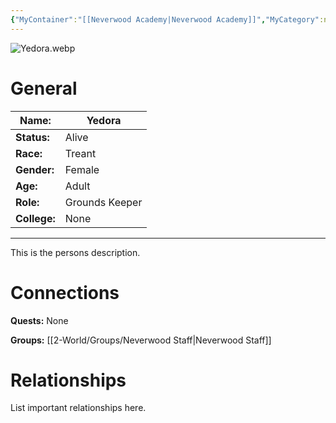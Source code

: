 ```yaml
---
{"MyContainer":"[[Neverwood Academy|Neverwood Academy]]","MyCategory":null,"image":"Yedora.webp","tags":["Category/People"],"obsidianUIMode":"preview","aliases":null,"NoteStatus":"❓","char_status":"Alive","char_race":"Treant","char_gender":"Female","char_role":"Grounds Keeper","char_college":"None","char_items":null,"char_age":"Adult","parents":null,"children":null,"enemies":null,"allies":null,"siblings":null,"partner":null,"Connected_Quests":[],"Connected_Groups":["[[2-World/Groups/Neverwood Staff.md|Neverwood Staff]]"],"dg-publish":true,"dg-path":"World/People/Staff/Yedora.md","permalink":"/world/people/staff/yedora/","dgPassFrontmatter":true,"updated":"2025-10-04T12:41:16.000+01:00"}
---
```



![Yedora.webp](/img/user/z_Assets/character_art/NPCs/Staff/Yedora.webp)
# General


| Name:        | Yedora         |
| ------------ | -------------- |
| **Status:**  | Alive          |
| **Race:**    | Treant         |
| **Gender:**  | Female         |
| **Age:**     | Adult          |
| **Role:**    | Grounds Keeper |
| **College:** | None           |


---

This is the persons description. 


# Connections


**Quests:** None 

**Groups:** [[2-World/Groups/Neverwood Staff\|Neverwood Staff]]


# Relationships

List important relationships here. 

